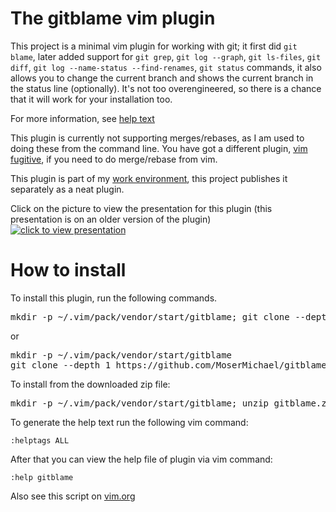 # The gitblame vim plugin

This project is a minimal vim plugin for working with git; it first did ```git blame```, later added support for ```git grep```, ```git log --graph```, ```git ls-files```, ```git diff```, ```git log --name-status --find-renames```, ```git status``` commands, it also allows you to change the current branch and shows the current branch in the status line (optionally).
It's not too overengineered, so there is a chance that it will work for your installation too.

For more information, see [help text](https://github.com/MoserMichael/gitblame/blob/master/doc/gitblame.txt)

This plugin is currently not supporting merges/rebases, as I am used to doing these from the command line. You have got a different plugin, [vim fugitive](https://github.com/tpope/vim-fugitive), if you need to do merge/rebase from vim.

This plugin is part of my [work environment](https://github.com/MoserMichael/myenv), this project publishes it separately as a neat plugin.

Click on the picture to view the presentation for this plugin (this presentation is on an older version of the plugin)
[![click to view presentation](https://img.youtube.com/vi/wuXpTfWuv_A/0.jpg)](https://youtu.be/wuXpTfWuv_A)


# How to install

To install this plugin, run the following commands.

<pre>
mkdir -p ~/.vim/pack/vendor/start/gitblame; git clone --depth 1 https://github.com/MoserMichael/gitblame ~/.vim/pack/vendor/start/gitblame
</pre>

or 

<pre>
mkdir -p ~/.vim/pack/vendor/start/gitblame 
git clone --depth 1 https://github.com/MoserMichael/gitblame ~/.vim/pack/vendor/start/gitblame
</pre> 

To install from the downloaded zip file: 

<pre>
mkdir -p ~/.vim/pack/vendor/start/gitblame; unzip gitblame.zip -d  ~/.vim/pack/vendor/start/gitblame
</pre>

To generate the help text run the following vim command:

```:helptags ALL```

After that you can view the help file of plugin via vim command:

```:help gitblame```

Also see this script on [vim.org](https://www.vim.org/scripts/script.php?script_id=5975)

